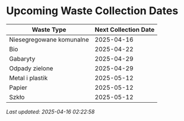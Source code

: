 # Upcoming Waste Collection Dates

| Waste Type | Next Collection Date |
|------------|----------------------|
| Niesegregowane komunalne | 2025-04-16 |
| Bio | 2025-04-22 |
| Gabaryty | 2025-04-29 |
| Odpady zielone | 2025-04-29 |
| Metal i plastik | 2025-05-12 |
| Papier | 2025-05-12 |
| Szkło | 2025-05-12 |


*Last updated: 2025-04-16 02:22:58*
